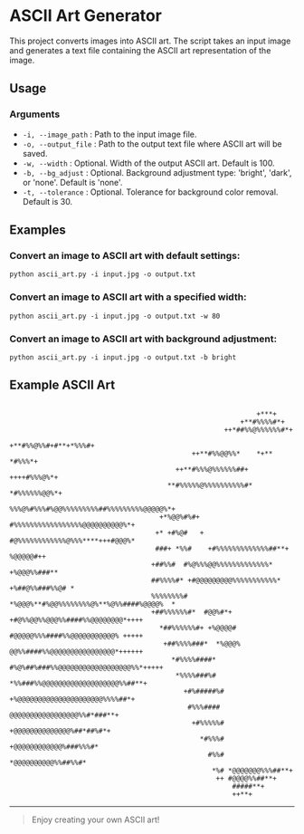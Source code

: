 # ASCII Art Generator

This project converts images into ASCII art. The script takes an input image and generates a text file containing the ASCII art representation of the image.

## Usage

### Arguments
- `-i, --image_path` : Path to the input image file.
- `-o, --output_file` : Path to the output text file where ASCII art will be saved.
- `-w, --width` : Optional. Width of the output ASCII art. Default is 100.
- `-b, --bg_adjust` : Optional. Background adjustment type: 'bright', 'dark', or 'none'. Default is 'none'.
- `-t, --tolerance` : Optional. Tolerance for background color removal. Default is 30.

## Examples

### Convert an image to ASCII art with default settings:
`python ascii_art.py -i input.jpg -o output.txt`


### Convert an image to ASCII art with a specified width:
`python ascii_art.py -i input.jpg -o output.txt -w 80`

### Convert an image to ASCII art with background adjustment:
`python ascii_art.py -i input.jpg -o output.txt -b bright`

## Example ASCII Art
```

                                                             +***+                                              
                                                         +**#%%%%#*+                                            
                                                     ++*##%%@%%%%%%#*+                                          
                                                  +**#%%@%%#+#**+*%%%#+                                         
                                             ++**#%%@@%%*    *+** *#%%%*+                                       
                                         ++**#%%%@%%%%%%##+    ++++#%%%@%*+                                     
                                       **#%%%%%@%%%%%%%%%%#*    *#%%%%%%@@%*+                                   
                                      %%%@%#%%%#%@@%%%%%%%%%##%%%%%%%%%@@@@@%*+                                 
                                     +*%@@%#%#+   #%%%%%%%%%%%%%%%%%@@@@@@@@@@%*+                               
                                    +* +#%@#   +   #@%%%%%%%%%%%%@%%%****+++#@@@%*                              
                                    ###+ *%%#    +#%%%%%%%%%%%%%##**+       %@@@@@#++                           
                                   +##%%#  #%@%%%@@%%%%%%%%%%%%%*         +%@@@%%###**                          
                                   ##%%%%#* +#@@@@@@@@@%%%%%%%%%%%*   +%##@%%###%%@# *                          
                                   %%%%%%%%#  *%@@@%**#%@@%%%%%%%%@%**%@%%####%@@@@%  *                         
                                   +##%%%%%%#*  #@@%#*+ +#@%%@@%%@@@%%####%%@@@@@@@@*++++                      
                                     *##%%%%%%#+ +%@@@@#  #@@@@@%%%####%%@@@@@@@@@@@% +++++                    
                                      +##%%%%###*  *%@@@%  @@%%####%%@@@@@@@@@@@@@@@@*++++++                   
                                        *#%%%%####*  #%@%##%###%%@@@@@@@@@@@@@@@@@@%%*+++++                    
                                         *%%%%###%#  *%%###%%@@@@@@@@@@@@@@@@@@@%%##**+                        
                                           +#%#####%# +%@@@@@@@@@@@@@@@@@@@@@%%%%##*+                           
                                            #%%%####  @@@@@@@@@@@@@@@@@%%#*###**+                              
                                             +#%%%%%# +@@@@@@@@@@@@@@%##*##%#*+                                 
                                               *#%%%# +@@@@@@@@@@@@%###%%%#*                                    
                                                 #%%# *@@@@@@@@@@%%##%%#*                                       
                                                  *%# *@@@@@@@%%%##**+                                          
                                                   ++ #@@@@%%##**+                                              
                                                       #####**+                                                 
                                                       ++**+ 
```
---
> Enjoy creating your own ASCII art!
